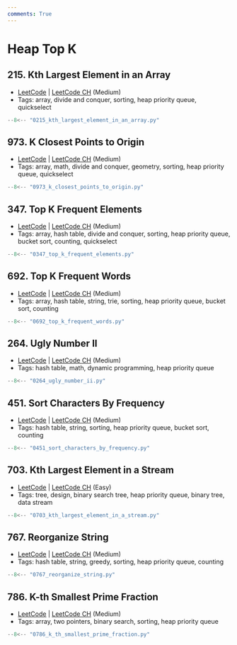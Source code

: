 ```yaml
---
comments: True
---
```


# Heap Top K

## 215. Kth Largest Element in an Array

-   [LeetCode](https://leetcode.com/problems/kth-largest-element-in-an-array/) | [LeetCode CH](https://leetcode.cn/problems/kth-largest-element-in-an-array/) (Medium)
-   Tags: array, divide and conquer, sorting, heap priority queue, quickselect

```python title="215. Kth Largest Element in an Array"
--8<-- "0215_kth_largest_element_in_an_array.py"
```

## 973. K Closest Points to Origin

-   [LeetCode](https://leetcode.com/problems/k-closest-points-to-origin/) | [LeetCode CH](https://leetcode.cn/problems/k-closest-points-to-origin/) (Medium)
-   Tags: array, math, divide and conquer, geometry, sorting, heap priority queue, quickselect

```python title="973. K Closest Points to Origin"
--8<-- "0973_k_closest_points_to_origin.py"
```

## 347. Top K Frequent Elements

-   [LeetCode](https://leetcode.com/problems/top-k-frequent-elements/) | [LeetCode CH](https://leetcode.cn/problems/top-k-frequent-elements/) (Medium)
-   Tags: array, hash table, divide and conquer, sorting, heap priority queue, bucket sort, counting, quickselect

```python title="347. Top K Frequent Elements"
--8<-- "0347_top_k_frequent_elements.py"
```

## 692. Top K Frequent Words

-   [LeetCode](https://leetcode.com/problems/top-k-frequent-words/) | [LeetCode CH](https://leetcode.cn/problems/top-k-frequent-words/) (Medium)
-   Tags: array, hash table, string, trie, sorting, heap priority queue, bucket sort, counting

```python title="692. Top K Frequent Words"
--8<-- "0692_top_k_frequent_words.py"
```

## 264. Ugly Number II

-   [LeetCode](https://leetcode.com/problems/ugly-number-ii/) | [LeetCode CH](https://leetcode.cn/problems/ugly-number-ii/) (Medium)
-   Tags: hash table, math, dynamic programming, heap priority queue

```python title="264. Ugly Number II"
--8<-- "0264_ugly_number_ii.py"
```

## 451. Sort Characters By Frequency

-   [LeetCode](https://leetcode.com/problems/sort-characters-by-frequency/) | [LeetCode CH](https://leetcode.cn/problems/sort-characters-by-frequency/) (Medium)
-   Tags: hash table, string, sorting, heap priority queue, bucket sort, counting

```python title="451. Sort Characters By Frequency"
--8<-- "0451_sort_characters_by_frequency.py"
```

## 703. Kth Largest Element in a Stream

-   [LeetCode](https://leetcode.com/problems/kth-largest-element-in-a-stream/) | [LeetCode CH](https://leetcode.cn/problems/kth-largest-element-in-a-stream/) (Easy)
-   Tags: tree, design, binary search tree, heap priority queue, binary tree, data stream

```python title="703. Kth Largest Element in a Stream"
--8<-- "0703_kth_largest_element_in_a_stream.py"
```

## 767. Reorganize String

-   [LeetCode](https://leetcode.com/problems/reorganize-string/) | [LeetCode CH](https://leetcode.cn/problems/reorganize-string/) (Medium)
-   Tags: hash table, string, greedy, sorting, heap priority queue, counting

```python title="767. Reorganize String"
--8<-- "0767_reorganize_string.py"
```

## 786. K-th Smallest Prime Fraction

-   [LeetCode](https://leetcode.com/problems/k-th-smallest-prime-fraction/) | [LeetCode CH](https://leetcode.cn/problems/k-th-smallest-prime-fraction/) (Medium)
-   Tags: array, two pointers, binary search, sorting, heap priority queue

```python title="786. K-th Smallest Prime Fraction"
--8<-- "0786_k_th_smallest_prime_fraction.py"
```
